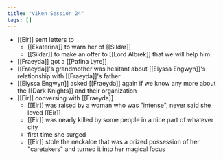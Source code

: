```yaml
---
title: "Viken Session 24"
tags: []
---
```


- [[Eir]] sent letters to
    -  [[Ekaterina]] to warn her of [[Sildar]] 
    - [[Sildar]] to make an offer to [[Lord Albrek]] that we will help him
- [[Fraeyda]] got a [[Pafina Lyre]]
- [[Fraeyda]]'s grandmother was hesitant about [[Elyssa Engwyn]]'s relationship with [[Fraeyda]]'s father
- [[Elyssa Engwyn]] asked [[Fraeyda]] again if we know any more about the [[Dark Knights]] and their organization
- [[Eir]] conversing with [[Fraeyda]]
    - [[Eir]] was raised by a woman who was "intense", never said she loved [[Eir]]
    - [[Eir]] was nearly killed by some people in a nice part of whatever city
    - first time she surged
    - [[Eir]] stole the neckalce that was a prized possession of her "caretakers" and turned it into her magical focus
    
